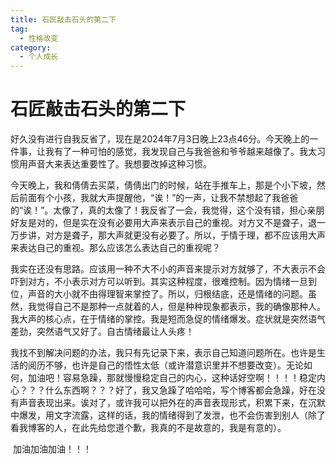```yaml
---
title: 石匠敲击石头的第二下
tag:
  - 性格改变
category: 
  - 个人成长
---
```

# 石匠敲击石头的第二下

​		好久没有进行自我反省了，现在是2024年7月3日晚上23点46分。今天晚上的一件事，让我有了一种可怕的感觉，我发现自己与我爸爸和爷爷越来越像了。我太习惯用声音大来表达重要性了。我想要改掉这种习惯。

​		今天晚上，我和倩倩去买菜，倩倩出门的时候，站在手推车上，那是个小下坡，然后前面有个小孩，我就大声提醒他，“诶！”的一声，让我不禁想起了我爸爸的“诶！”。太像了，真的太像了！我反省了一会，我觉得，这个没有错，担心亲朋好友是对的，但是实在没有必要用大声来表示自己的重视。对方又不是聋子，退一万步讲，对方是聋子，那大声就更没有必要了。所以，于情于理，都不应该用大声来表达自己的重视。那么应该怎么表达自己的重视呢？

​		我实在还没有思路。应该用一种不大不小的声音来提示对方就够了，不大表示不会吓到对方，不小表示对方可以听到。其实这种程度，很难控制。因为情绪一旦到位，声音的大小就不由得理智来掌控了。所以，归根结底，还是情绪的问题。虽然，我觉得自己不是那种一点就着的人，但是种种现象都表示，我的确像那种人。我大声的核心点，在于情绪的掌控。我是短而急促的情绪爆发。症状就是突然语气差劲，突然语气又好了。自古情绪最让人头疼！

​		我找不到解决问题的办法，我只有先记录下来，表示自己知道问题所在。也许是生活的阅历不够，也许是自己的悟性太低（或许潜意识里并不想要改变）。无论如何，加油吧！容易急躁，那就慢慢稳定自己的内心，这种话好空啊！！！！稳定内心？？？什么东西啊？？？好了，我又急躁了哈哈哈，写个博客都会急躁，好在没有声音表现出来。诶对了，或许我可以把外在的声音表现形式，积累下来，在沉默中爆发，用文字流露，这样的话，我的情绪得到了发泄，也不会伤害到别人（除了看我博客的人，在此先给您道个歉，我真的不是故意的，我是有意的）。

​		加油加油加油！！！